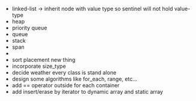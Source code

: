 - linked-list -> inherit node with value type so sentinel will not hold value-type
- heap
- priority queue
- queue
- stack
- span
- 
- sort placement new thing
- incorporate size_type
- decide weather every class is stand alone
- design some algorithms like for_each, range, etc...
- add == operator outside for each container
- add insert/erase by iterator to dynamic array and static array